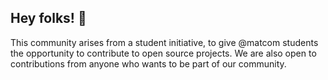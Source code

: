 ## Hey folks! 👋

This community arises from a student initiative, to give @matcom students the opportunity to contribute to open source projects. We are also open to contributions from anyone who wants to be part of our community.  
